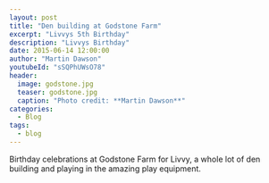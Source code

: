 ```yaml
---
layout: post
title: "Den building at Godstone Farm"
excerpt: "Livvys 5th Birthday"
description: "Livvys Birthday"
date: 2015-06-14 12:00:00
author: "Martin Dawson"
youtubeId: "sSQPhUWsO78"
header:
  image: godstone.jpg
  teaser: godstone.jpg
  caption: "Photo credit: **Martin Dawson**"
categories:
  - Blog
tags:
  - blog
---
```


Birthday celebrations at Godstone Farm for Livvy, a whole lot of den building and playing in the amazing play equipment.
